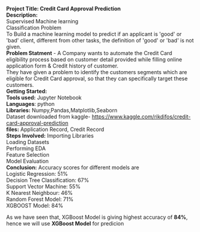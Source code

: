 ******Project Title:** Credit Card Approval Prediction  
**Description:******  
Supervised Machine learning  
Classification Problem  
To Build a machine learning model to predict if an applicant is 'good' or 'bad' client, different from other tasks, the definition of 'good' or 'bad' is not given.  
**Problem Statment** - A Company wants to automate the Credit Card eligibility process based on customer detail provided while filling online application form & Credit history of customer.  
They have given a problem to identify the customers segments which are eligible for Credit Card approval, so that they can specifically target these customers.  
**Getting Started:**  
**Tools used:** Jupyter Notebook  
**Languages**: python  
**Libraries:** Numpy,Pandas,Matplotlib,Seaborn  
Dataset downloaded from kaggle- https://www.kaggle.com/rikdifos/credit-card-approval-prediction  
**files:** Application Record, Credit Record  
**Steps Involved:**
Importing Libraries    
Loading Datasets    
Performing EDA   
Feature Selection    
Model Evaluation    
**Conclusion:** Accuracy scores for different models are  
Logistic Regression: 51%  
Decision Tree Classification: 67%  
Support Vector Machine: 55%  
K Nearest Neighbour: 46%  
Random Forest Model: 71%  
XGBOOST Model: 84%  

As we have seen that, XGBoost Model is giving highest accuracy of **84%**, hence we will use **XGBoost Model** for predicion
                
                
